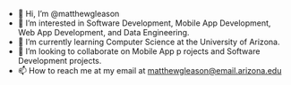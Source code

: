 - 👋 Hi, I’m @matthewgleason
- 👀 I’m interested in Software Development, Mobile App Development, Web App Development, and Data Engineering.
- 🌱 I’m currently learning Computer Science at the University of Arizona.
- 💞️ I’m looking to collaborate on Mobile App p rojects and Software Development projects.
- 📫 How to reach me at my email at matthewgleason@email.arizona.edu

<!---
matthewgleason/matthewgleason is a ✨ special ✨ repository because its `README.md` (this file) appears on your GitHub profile.
You can click the Preview link to take a look at your changes.
--->
